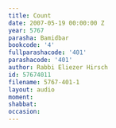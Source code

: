 ```yaml
---
title: Count
date: 2007-05-19 00:00:00 Z
year: 5767
parasha: Bamidbar
bookcode: '4'
fullparashacode: '401'
parashacode: '401'
author: Rabbi Eliezer Hirsch
id: 57674011
filename: 5767-401-1
layout: audio
moment: 
shabbat: 
occasion: 
---
```


